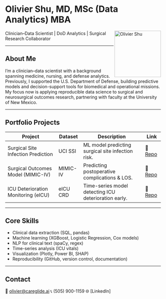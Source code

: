 # Olivier Shu, MD, MSc (Data Analytics)  MBA  

<img src="assets/pic.jpg" alt="Olivier Shu" width="150" align="right">

Clinician–Data Scientist | DoD Analytics | Surgical Research Collaborator  

---

## About Me  
I’m a clinician–data scientist with a background spanning medicine, nursing, and defense analytics.  
Previously, I supported the U.S. Department of Defense, building predictive models and decision-support tools for biomedical and operational missions.  
My focus now is applying reproducible data science to surgical and neurosurgical outcomes research, partnering with faculty at the University of New Mexico.

---

## Portfolio Projects  
| Project | Dataset | Description | Link |
|----------|----------|--------------|------|
| Surgical Site Infection Prediction | UCI SSI | ML model predicting surgical site infection risk. | 🔗 [Repo](#) |
| Surgical Outcomes Model (MIMIC-IV) | MIMIC-IV| Predicting postoperative complications & LOS. | 🔗 [Repo](#) |
| ICU Deterioration Monitoring (eICU)| eICU CRD| Time-series model detecting ICU deterioration early. | 🔗 [Repo](#) |


---

## Core Skills  
- Clinical data extraction (SQL, pandas)  
- Machine learning (XGBoost, Logistic Regression, Cox models)  
- NLP for clinical text (spaCy, regex)  
- Time-series analysis (ICU vitals)  
- Visualization (Plotly, Power BI, SHAP)  
- Reproducibility (GitHub, version control, documentation)

---

##  Contact  
📧 olivier@careglide.ai
📞 (505) 900-1159 
🌐 [LinkedIn]
